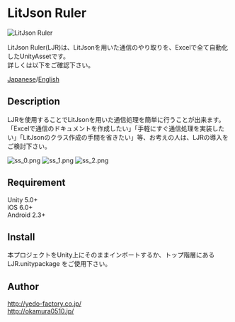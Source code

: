 # LitJson Ruler

![LitJson Ruler](https://qiita-image-store.s3.amazonaws.com/0/98018/4426910e-6bf0-fdb7-e650-3b776c975252.png)
  
LitJson Ruler(LJR)は、LitJsonを用いた通信のやり取りを、Excelで全て自動化したUnityAssetです。  
詳しくは以下をご確認下さい。  
  
[Japanese](http://qiita.com/yedo/items/932fbf558e1d2c63e36a)/[English](http://qiita.com/yedo/items/216a20479ec18889ee4f)  

## Description

LJRを使用することでLitJsonを用いた通信処理を簡単に行うことが出来ます。  
「Excelで通信のドキュメントを作成したい」「手軽にすぐ通信処理を実装したい」「LitJsonのクラス作成の手間を省きたい」等、お考えの人は、LJRの導入をご検討下さい。  

![ss_0.png](https://d2ujflorbtfzji.cloudfront.net/package-screenshot/dacf8562-7e5d-490e-ae9a-b5eb4aa1f9f5_orig.png)
![ss_1.png](https://d2ujflorbtfzji.cloudfront.net/package-screenshot/8f6a7841-f34a-4c42-8056-26eb6e7ced79_orig.png)
![ss_2.png](https://d2ujflorbtfzji.cloudfront.net/package-screenshot/0cfa9347-c19d-4b47-bbc5-bcb46d432bef_orig.png)

## Requirement

Unity 5.0+  
iOS 6.0+  
Android 2.3+

## Install

本プロジェクトをUnity上にそのままインポートするか、トップ階層にある LJR.unitypackage をご使用下さい。

## Author

http://yedo-factory.co.jp/  
http://okamura0510.jp/
